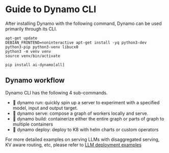 <!--
SPDX-FileCopyrightText: Copyright (c) 2025 NVIDIA CORPORATION & AFFILIATES. All rights reserved.
SPDX-License-Identifier: Apache-2.0

Licensed under the Apache License, Version 2.0 (the "License");
you may not use this file except in compliance with the License.
You may obtain a copy of the License at

http://www.apache.org/licenses/LICENSE-2.0

Unless required by applicable law or agreed to in writing, software
distributed under the License is distributed on an "AS IS" BASIS,
WITHOUT WARRANTIES OR CONDITIONS OF ANY KIND, either express or implied.
See the License for the specific language governing permissions and
limitations under the License.
-->

# Guide to Dynamo CLI

After installing Dynamo with the following command, Dynamo can be used primarily through its CLI.
```
apt-get update
DEBIAN_FRONTEND=noninteractive apt-get install -yq python3-dev python3-pip python3-venv libucx0
python3 -m venv venv
source venv/bin/activate

pip install ai-dynamo[all]
```

## Dynamo workflow
Dynamo CLI has the following 4 sub-commands.

- :runner: dynamo run: quickly spin up a server to experiment with a specified model, input and output target.
- :palm_up_hand: dynamo serve: compose a graph of workers locally and serve.
- :hammer: dynamo build: containerize either the entire graph or parts of graph to multiple containers
- :rocket: dynamo deploy: deploy to K8 with helm charts or custom operators

For more detailed examples on serving LLMs with disaggregated serving, KV aware routing, etc,  please refer to [LLM deployment examples](https://github.com/ai-dynamo/dynamo/blob/main/examples/llm/README.md)

